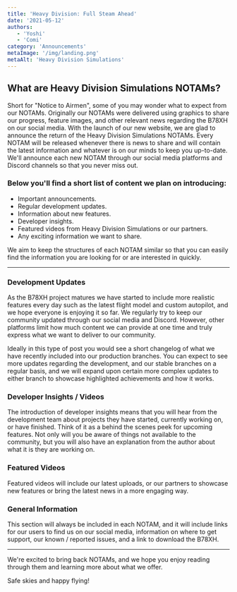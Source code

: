 ```yaml
---
title: 'Heavy Division: Full Steam Ahead'
date: '2021-05-12'
authors:
   - 'Yoshi'
   - 'Comi'
category: 'Announcements'
metaImage: '/img/landing.png'
metaAlt: 'Heavy Division Simulations'
---
```


## What are Heavy Division Simulations NOTAMs?

Short for "Notice to Airmen", some of you may wonder what to expect from our NOTAMs. Originally our NOTAMs were delivered using graphics to share our progress, feature images, and other relevant news regarding the B78XH on our social media. With the launch of our new website, we are glad to announce the return of the Heavy Division Simulations NOTAMs. Every NOTAM will be released whenever there is news to share and will contain the latest information and whatever is on our minds to keep you up-to-date. We'll announce each new NOTAM through our social media platforms and Discord channels so that you never miss out.

### Below you'll find a short list of content we plan on introducing:

* Important announcements.
* Regular development updates.
* Information about new features.
* Developer insights.
* Featured videos from Heavy Division Simulations or our partners.
* Any exciting information we want to share.

We aim to keep the structures of each NOTAM similar so that you can easily find the information you are looking for or are interested in quickly.

***

### Development Updates

As the B78XH project matures we have started to include more realistic features every day such as the latest flight model and custom autopilot, and we hope everyone is enjoying it so far. We regularly try to keep our community updated through our social media and Discord. However, other platforms limit how much content we can provide at one time and truly express what we want to deliver to our community.

Ideally in this type of post you would see a short changelog of what we have recently included into our production branches. You can expect to see more updates regarding the development, and our stable branches on a regular basis, and we will expand upon certain more complex updates to either branch to showcase highlighted achievements and how it works.

### Developer Insights / Videos

The introduction of developer insights means that you will hear from the development team about projects they have started, currently working on, or have finished. Think of it as a behind the scenes peek for upcoming features. Not only will you be aware of things not available to the community, but you will also have an explanation from the author about what it is they are working on.

### Featured Videos

Featured videos will include our latest uploads, or our partners to showcase new features or bring the latest news in a more engaging way.

### General Information

This section will always be included in each NOTAM, and it will include links for our users to find us on our social media, information on where to get support, our known / reported issues, and a link to download the B78XH.

***

We're excited to bring back NOTAMs, and we hope you enjoy reading through them and learning more about what we offer.

Safe skies and happy flying!

